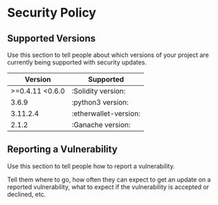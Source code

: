 # Security Policy

## Supported Versions

Use this section to tell people about which versions of your project are
currently being supported with security updates.

| Version           | Supported          |
| ------------------| ------------------ |
| >=0.4.11 <0.6.0   | :Solidity version: |
| 3.6.9             | :python3 version:                |
| 3.11.2.4          | :etherwallet-version: |
| 2.1.2   | :Ganache version: |

## Reporting a Vulnerability

Use this section to tell people how to report a vulnerability.

Tell them where to go, how often they can expect to get an update on a
reported vulnerability, what to expect if the vulnerability is accepted or
declined, etc.
